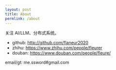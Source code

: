 ```yaml
---
layout: post
title: About
permlink: /about
---
```


关注 AI/LLM、分布式系统。

- github: <http://github.com/flaneur2020>
- zhihu: <https://www.zhihu.com/people/fleurer>
- douban: <https://www.douban.com/people/fleure/>

email/gt: me.ssword#gmail.com
